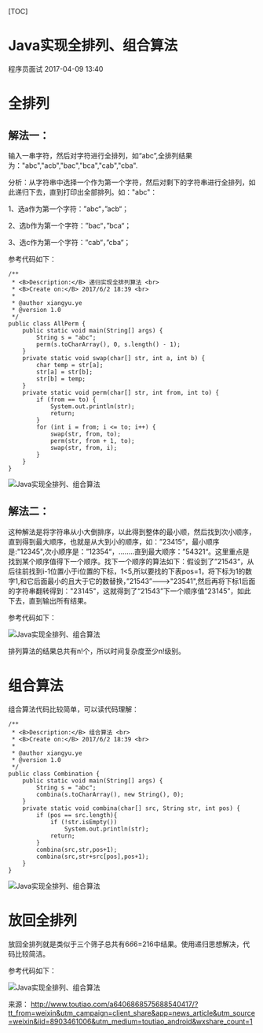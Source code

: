 [TOC]



# Java实现全排列、组合算法

程序员面试 2017-04-09 13:40

# 全排列

## 解法一：

输入一串字符，然后对字符进行全排列，如“abc”,全排列结果为："abc","acb","bac","bca","cab","cba".

分析：从字符串中选择一个作为第一个字符，然后对剩下的字符串进行全排列，如此递归下去，直到打印出全部排列。如："abc"：

1、选a作为第一个字符：”abc“，”acb“；

2、选b作为第一个字符：”bac“，”bca“；

3、选c作为第一个字符：”cab“，”cba“；

参考代码如下：

```
/**
 * <B>Description:</B> 递归实现全排列算法 <br>
 * <B>Create on:</B> 2017/6/2 18:39 <br>
 *
 * @author xiangyu.ye
 * @version 1.0
 */
public class AllPerm {
    public static void main(String[] args) {
        String s = "abc";
        perm(s.toCharArray(), 0, s.length() - 1);
    }
    private static void swap(char[] str, int a, int b) {
        char temp = str[a];
        str[a] = str[b];
        str[b] = temp;
    }
    private static void perm(char[] str, int from, int to) {
        if (from == to) {
            System.out.println(str);
            return;
        }
        for (int i = from; i <= to; i++) {
            swap(str, from, to);
            perm(str, from + 1, to);
            swap(str, from, i);
        }
    }
}
```

![Java实现全排列、组合算法](image-201708151643/0.5331782219405246.png)

## 解法二：

这种解法是将字符串从小大倒排序，以此得到整体的最小顺，然后找到次小顺序，直到得到最大顺序，也就是从大到小的顺序，如：”23415“，最小顺序是:"12345",次小顺序是：”12354“，........直到最大顺序：”54321“。这里重点是找到某个顺序值得下一个顺序。找下一个顺序的算法如下：假设到了”21543“，从后往前找到i-1位置小于i位置的下标，1<5,所以要找的下表pos=1，将下标为1的数字1,和它后面最小的且大于它的数替换，”21543”--->"23541",然后再将下标1后面的字符串翻转得到："23145"，这就得到了“21543”下一个顺序值“23145”，如此下去，直到输出所有结果。

参考代码如下：

![Java实现全排列、组合算法](image-201708151643/0.8838638157230971.png)

排列算法的结果总共有n!个，所以时间复杂度至少n!级别。

# 组合算法

组合算法代码比较简单，可以读代码理解：

```
/**
 * <B>Description:</B> 组合算法 <br>
 * <B>Create on:</B> 2017/6/2 18:39 <br>
 *
 * @author xiangyu.ye
 * @version 1.0
 */
public class Combination {
    public static void main(String[] args) {
        String s = "abc";
        combina(s.toCharArray(), new String(), 0);
    }
    private static void combina(char[] src, String str, int pos) {
        if (pos == src.length){
            if (!str.isEmpty())
                System.out.println(str);
            return;
        }
        combina(src,str,pos+1);
        combina(src,str+src[pos],pos+1);
    }
}
```

![Java实现全排列、组合算法](image-201708151643/0.16051708670079057.png)

# 放回全排列

放回全排列就是类似于三个筛子总共有6*6*6=216中结果。使用递归思想解决，代码比较简洁。

参考代码如下：

![Java实现全排列、组合算法](image-201708151643/0.3501762398407746.png)

来源： <http://www.toutiao.com/a6406868575688540417/?tt_from=weixin&utm_campaign=client_share&app=news_article&utm_source=weixin&iid=8903461006&utm_medium=toutiao_android&wxshare_count=1>